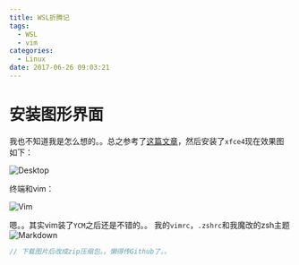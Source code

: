 ```yaml
---
title: WSL折腾记
tags:
  - WSL
  - vim
categories:
  - Linux
date: 2017-06-26 09:03:21
---
```


# 安装图形界面

我也不知道我是怎么想的。。总之参考了[这篇文章](https://leibnizhu.gitlab.io/2016/07/16/Bash-on-Windows%E5%BC%80%E5%90%AFUbuntu-unity%E6%A1%8C%E9%9D%A2%E7%9A%84%E6%96%B9%E6%B3%95/)，然后安装了`xfce4`现在效果图如下：

![Desktop](http://i1.buimg.com/598509/b7b75ab6a03b89fe.png)
<!--more-->
终端和vim：

![Vim](http://i4.piimg.com/598509/ab3ef66061627d1f.png)

嗯。。其实vim装了`YCM`之后还是不错的。。
我的`vimrc`，`.zshrc`和我魔改的zsh主题
![Markdown](http://i1.buimg.com/598509/78fc0a01ff9289bb.jpg)
``` cpp
// 下载图片后改成zip压缩包。。懒得传Github了。。
```